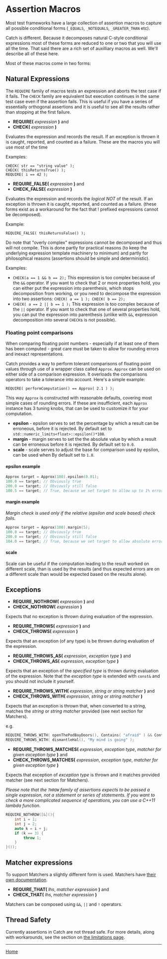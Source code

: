 <a id="top"></a>
# Assertion Macros

Most test frameworks have a large collection of assertion macros to capture all possible conditional forms (```_EQUALS```, ```_NOTEQUALS```, ```_GREATER_THAN``` etc).

Catch is different. Because it decomposes natural C-style conditional expressions most of these forms are reduced to one or two that you will use all the time. That said there are a rich set of auxilliary macros as well. We'll describe all of these here.

Most of these macros come in two forms:

## Natural Expressions

The ```REQUIRE``` family of macros tests an expression and aborts the test case if it fails.
The ```CHECK``` family are equivalent but execution continues in the same test case even if the assertion fails. This is useful if you have a series of essentially orthogonal assertions and it is useful to see all the results rather than stopping at the first failure.

* **REQUIRE(** _expression_ **)** and  
* **CHECK(** _expression_ **)**

Evaluates the expression and records the result. If an exception is thrown it is caught, reported, and counted as a failure. These are the macros you will use most of  the time

Examples:
```
CHECK( str == "string value" );
CHECK( thisReturnsTrue() );
REQUIRE( i == 42 );
```

* **REQUIRE_FALSE(** _expression_ **)** and  
* **CHECK_FALSE(** _expression_ **)**

Evaluates the expression and records the _logical NOT_ of the result. If an exception is thrown it is caught, reported, and counted as a failure.
(these forms exist as a workaround for the fact that ! prefixed expressions cannot be decomposed).

Example:
```
REQUIRE_FALSE( thisReturnsFalse() );
```

Do note that "overly complex" expressions cannot be decomposed and thus will not compile. This is done partly for practical reasons (to keep the underlying expression template machinery to minimum) and partly for philosophical reasons (assertions should be simple and deterministic).

Examples:
* `CHECK(a == 1 && b == 2);`
This expression is too complex because of the `&&` operator. If you want to check that 2 or more properties hold, you can either put the expression into parenthesis, which stops decomposition from working, or you need to decompose the expression into two assertions: `CHECK( a == 1 ); CHECK( b == 2);`
* `CHECK( a == 2 || b == 1 );`
This expression is too complex because of the `||` operator. If you want to check that one of several properties hold, you can put the expression into parenthesis (unlike with `&&`, expression decomposition into several `CHECK`s is not possible).


### Floating point comparisons

When comparing floating point numbers - especially if at least one of them has been computed - great care must be taken to allow for rounding errors and inexact representations.

Catch provides a way to perform tolerant comparisons of floating point values through use of a wrapper class called ```Approx```. ```Approx``` can be used on either side of a comparison expression. It overloads the comparisons operators to take a tolerance into account. Here's a simple example:

```
REQUIRE( performComputation() == Approx( 2.1 ) );
```

This way `Approx` is constructed with reasonable defaults, covering most simple cases of rounding errors. If these are insufficient, each `Approx` instance has 3 tuning knobs, that can be used to customize it for your computation.

* __epsilon__ - epsilon serves to set the percentage by which a result can be erroneous, before it is rejected. By default set to `std::numeric_limits<float>::epsilon()*100`.
* __margin__ - margin serves to set the the absolute value by which a result can be erroneous before it is rejected. By default set to `0.0`.
* __scale__ - scale serves to adjust the base for comparison used by epsilon, can be used when  By default set to `1.0`.

#### epsilon example
```cpp
Approx target = Approx(100).epsilon(0.01);
100.0 == target; // Obviously true
200.0 == target; // Obviously still false
100.5 == target; // True, because we set target to allow up to 1% error
```

#### margin example
_Margin check is used only if the relative (epsilon and scale based) check fails._
```cpp
Approx target = Approx(100).margin(5);
100.0 == target; // Obviously true
200.0 == target; // Obviously still false
104.0 == target; // True, because we set target to allow absolute error up to 5
```

#### scale
Scale can be useful if the computation leading to the result worked on different scale, than is used by the results (and thus expected errors are on a different scale than would be expected based on the results alone).


## Exceptions

* **REQUIRE_NOTHROW(** _expression_ **)** and  
* **CHECK_NOTHROW(** _expression_ **)**

Expects that no exception is thrown during evaluation of the expression.

* **REQUIRE_THROWS(** _expression_ **)** and  
* **CHECK_THROWS(** _expression_ **)**

Expects that an exception (of any type) is be thrown during evaluation of the expression.

* **REQUIRE_THROWS_AS(** _expression_, _exception type_ **)** and  
* **CHECK_THROWS_AS(** _expression_, _exception type_ **)**

Expects that an exception of the _specified type_ is thrown during evaluation of the expression. Note that the _exception type_ is extended with `const&` and you should not include it yourself.

* **REQUIRE_THROWS_WITH(** _expression_, _string or string matcher_ **)** and  
* **CHECK_THROWS_WITH(** _expression_, _string or string matcher_ **)**

Expects that an exception is thrown that, when converted to a string, matches the _string_ or _string matcher_ provided (see next section for Matchers).

e.g.
```cpp
REQUIRE_THROWS_WITH( openThePodBayDoors(), Contains( "afraid" ) && Contains( "can't do that" ) );
REQUIRE_THROWS_WITH( dismantleHal(), "My mind is going" );
```

* **REQUIRE_THROWS_MATCHES(** _expression_, _exception type_, _matcher for given exception type_ **)** and
* **CHECK_THROWS_MATCHES(** _expression_, _exception type_, _matcher for given exception type_ **)**

Expects that exception of _exception type_ is thrown and it matches provided matcher (see next section for Matchers).


_Please note that the `THROW` family of assertions expects to be passed a single expression, not a statement or series of statements. If you want to check a more complicated sequence of operations, you can use a C++11 lambda function._

```cpp
REQUIRE_NOTHROW([&](){
    int i = 1;
    int j = 2;
    auto k = i + j;
    if (k == 3) {
        throw 1;
    }
}());
```



## Matcher expressions

To support Matchers a slightly different form is used. Matchers have [their own documentation](matchers.md).

* **REQUIRE_THAT(** _lhs_, _matcher expression_ **)** and  
* **CHECK_THAT(** _lhs_, _matcher expression_ **)**  

Matchers can be composed using `&&`, `||` and `!` operators.

## Thread Safety

Currently assertions in Catch are not thread safe.
For more details, along with workarounds, see the section on [the limitations page](limitations.md#thread-safe-assertions).

---

[Home](Readme.md)
